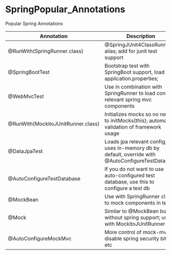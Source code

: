 # SpringPopular_Annotations
Popular Spring Annotations
 
| Annotation                    | Description   |
| ----------------------------- | ------------- |
| @RunWith(SpringRunner.class)  | @SpringJUnit4ClassRunner alias; add for junit test support  |
| @SpringBootTest               | Bootstrap test with SpringBoot support, load application.properties;  |
| @WebMvcTest                   | Use in combination with SpringRunner to load context relevant spring mvc components |
| @RunWith(MockitoJUnitRunner.class)| Initializes mocks so no need to initMocks(this); automatic validation of framework usage |
| @DataJpaTest| Loads jpa relevant config; uses in-memory db by default, override with @AutoConfigureTestDatabase |
| @AutoConfigureTestDatabase| If you do not want to use auto-configured test database, use this to configure a test db |
| @MockBean| Use with SpringRunner class to mock components in test |
| @Mock    | Similar to @MockBean but without spring support; use with MockitoJUnitRunner |
| @AutoConfigureMockMvc    | More control of mock-mvc, disable spring security bits etc |
